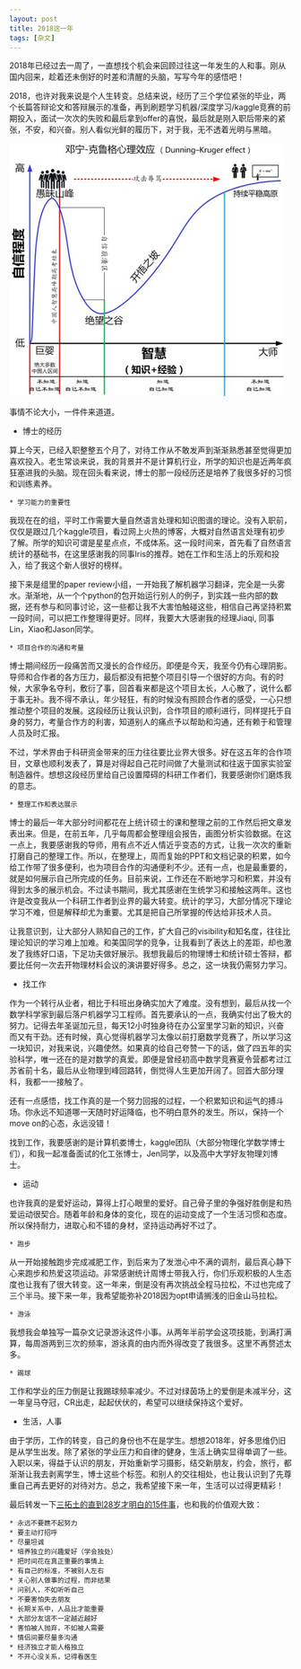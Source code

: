 ```yaml
---
layout: post
title: 2018这一年
tags: [杂文]
---
```


2018年已经过去一周了，一直想找个机会来回顾过往这一年发生的人和事。刚从国内回来，趁着还未倒好的时差和清醒的头脑，写写今年的感悟吧！

2018，也许对我来说是个人生转变。总结来说，经历了三个学位紧张的毕业，两个长篇答辩论文和答辩展示的准备，再到刷题学习机器/深度学习/kaggle竞赛的前期投入，面试一次次的失败和最后拿到offer的喜悦，最后就是刚入职后带来的紧张，不安，和兴奋。别人看似光鲜的履历下，对于我，无不透着光明与黑暗。

![table of content](/assets/img/upanddown.png#center)

事情不论大小，一件件来道道。

- 博士的经历

算上今天，已经入职整整五个月了，对待工作从不敢发声到渐渐熟悉甚至觉得更加喜欢投入。老生常谈来说，我的背景并不是计算机行业，所学的知识也是近两年疯狂塞进我的头脑。现在回头看来说，博士的那一段经历还是培养了我很多好的习惯和训练素养。

    * 学习能力的重要性

我现在在的组，平时工作需要大量自然语言处理和知识图谱的理论。没有入职前，仅仅是跟过几个kaggle项目，看过网上火热的博客，大概对自然语言处理有初步了解。所学的知识可谓是星星点点，不成体系。这一段时间来，首先看了自然语言统计的基础书，在这里感谢我的同事Iris的推荐。她在工作和生活上的乐观和投入，给了我这个新人很好的榜样。

接下来是组里的paper review小组，一开始我了解机器学习翻译，完全是一头雾水。渐渐地，从一个个python的包开始运行别人的例子，到实践一些内部的数据，还有参与和同事讨论，这一些都让我不大害怕触碰这些，相信自己再坚持积累一段时间，可以把工作整理得更好。同样，我要大大感谢我的经理Jiaqi, 同事Lin，Xiao和Jason同学。

    * 项目合作的沟通和考量

博士期间经历一段痛苦而又漫长的合作经历。即便是今天，我至今仍有心理阴影。导师和合作者的各方压力，最后都没有把整个项目引导一个很好的方向。有的时候，大家争名夺利，敷衍了事，回首看来都是这个项目太长，人心散了，说什么都于事无补。我不得不承认，年少轻狂，有的时候没有照顾合作者的感受，一心只想推动整个项目的发展。这段经历让我认识到，合作项目的顺利进行，同样提托于自身的努力，考量合作方的利害，知道别人的痛点予以帮助和沟通，还有赖于和管理人员及时汇报。

不过，学术界由于科研资金带来的压力往往要比业界大很多。好在这五年的合作项目，文章也顺利发表了，算是对得起自己花时间做了大量测试和往返于国家实验室制造器件。想想这段经历里给自己设置障碍的科研工作者们，我要感谢你们磨炼我的意志。

    * 整理工作和表达展示

博士的最后一年大部分时间都花在上统计硕士的课和整理之前的工作然后把文章发表出来。但是，在前五年，几乎每周都会整理组会报告，画图分析实验数据。在这一点上，我要感谢我的导师，用有点不近人情近乎变态的方式，让我一次次的重新打磨自己的整理工作。所以，在整理上，周而复始的PPT和文档记录的积累，如今给工作带了很多便利，也为项目合作的沟通便利不少。还有一点，也是最重要的，就是如何展示自己所完成的任务。目前来说，工作还在不断地学习和积累，并没有得到太多的展示机会。不过读书期间，我尤其感谢在生统学习和接触这两年。这也许是改变我从一个科研工作者到业界的最大转变。统计的学习，大部分情况下理论学习不难，但是解释却尤为重要。尤其是把自己所掌握的传达给非技术人员。

让我意识到，让大部分人熟知自己的工作，扩大自己的visibility和知名度，往往比理论知识的学习难上加难。和美国同学的竞争，让我看到了表达上的差距，却也激发了我练好口语，下足功夫做好展示。我想我最后的物理博士和统计硕士答辩，都要比任何一次去开物理材料会议的演讲要好得多。总之，这一块我仍需努力学习。

- 找工作

作为一个转行从业者，相比于科班出身确实加大了难度。没有想到，最后从找一个数学科学家到最后落户机器学习工程师。首先要承认的一点，我确实付出了极大的努力。记得去年圣诞加元旦，每天12小时独身待在办公室里学习新的知识，兴奋而又有干劲。还有时候，真心觉得机器学习太像以前打磨数学竞赛了，所以学习这一块知识，对我来说，兴趣使然。如果真的给自己夸赞一下的话，做了四五年的实验科学，唯一还在的是对数学的真爱。即便是曾经初高中数学竞赛夏令营都考过江苏省前十名，最后从业物理到峰回路转，倒觉得人生更加开阔了。回首大部分理科，我都一一接触了。

还有一点感悟，找工作真的是一个努力回报的过程，一个积累知识和运气的搏斗场。你永远不知道哪一天随时好运降临，也不明白意外的发生。所以，保持一个move on的心态，永远没错！

找到工作，我要感谢的是计算机娄博士，kaggle团队（大部分物理化学数学博士们），和我一起准备面试的化工张博士，Jen同学，以及高中大学好友物理刘博士。

- 运动

也许我真的是爱好运动，算得上打心眼里的爱好。自己骨子里的争强好胜倒是和热爱运动很契合。随着年龄和身体的变化，现在的运动变成了一个生活习惯和态度。所以保持耐力，进取心和不错的身材，坚持运动再好不过了。

    * 跑步

从一开始接触跑步完成减肥工作，到后来为了发泄心中不满的调剂，最后真心静下心来跑步和热爱这项运动。非常感谢统计周博士带我入行，你们乐观积极的人生态度也让我有了很大转变。这一年来，倒是没有再次挑战全程马拉松，不过也完成了三个半马。接下来一年，我希望能弥补2018因为opt申请搁浅的旧金山马拉松。

    * 游泳

我想我会单独写一篇杂文记录游泳这件小事。从两年半前学会这项技能，到满打满算，每周游两到三次的频率，游泳真的由内而外得改变了我很多。这里不再赘述太多。

    * 踢球

工作和学业的压力倒是让我踢球频率减少。不过对绿茵场上的爱倒是未减半分，这一年皇马夺冠，CR出走，起起伏伏的，希望可以继续保持这个爱好。

- 生活，人事

由于学历，工作的转变，自己的身份也不在是学生。想想2018年，好多思维仍旧是从学生出发。除了紧张的学业压力和自律的健身，生活上确实显得单调了一些。入职以来，得益于认识的朋友，开始重新学习摄影，结交新朋友，约会，旅行，都渐渐让我去剥离学生，博士这些个标签。和别人的交往相处，也让我认识到了先尊重自己再去更好的对待对方。总之，我希望接下来一年，生活可以过得更精彩！

最后转发一下[三拓土的直到28岁才明白的15件事](https://www.youtube.com/watch?v=tbV7C_ADmEk)，也和我的价值观大致：

    * 永远不要瞧不起努力
    * 要主动打招呼
    * 尽量坦诚
    * 培养独立的兴趣爱好（学会独处）
    * 把时间花在真正重要的事情上
    * 有自己的标准，不被别人左右
    * 关心别人做事的过程，而非结果
    * 问别人，不如听听自己
    * 不要害怕失去朋友
    * 长期关系中，人品比才能重要
    * 大部分友谊不一定越近越好
    * 害怕被人抛弃，不如被人需要
    * 情侣间要尽量多沟通
    * 经济独立才能人格独立
    * 不开心没关系，记得看医生
